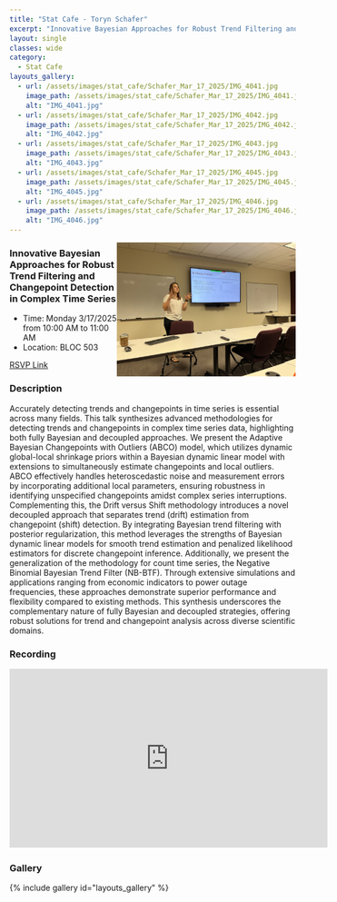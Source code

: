 ```yaml
---
title: "Stat Cafe - Toryn Schafer"
excerpt: "Innovative Bayesian Approaches for Robust Trend Filtering and Changepoint Detection in Complex Time Series"
layout: single
classes: wide
category: 
  - Stat Cafe
layouts_gallery:
  - url: /assets/images/stat_cafe/Schafer_Mar_17_2025/IMG_4041.jpg
    image_path: /assets/images/stat_cafe/Schafer_Mar_17_2025/IMG_4041.jpg
    alt: "IMG_4041.jpg"
  - url: /assets/images/stat_cafe/Schafer_Mar_17_2025/IMG_4042.jpg
    image_path: /assets/images/stat_cafe/Schafer_Mar_17_2025/IMG_4042.jpg
    alt: "IMG_4042.jpg"
  - url: /assets/images/stat_cafe/Schafer_Mar_17_2025/IMG_4043.jpg
    image_path: /assets/images/stat_cafe/Schafer_Mar_17_2025/IMG_4043.jpg
    alt: "IMG_4043.jpg"
  - url: /assets/images/stat_cafe/Schafer_Mar_17_2025/IMG_4045.jpg
    image_path: /assets/images/stat_cafe/Schafer_Mar_17_2025/IMG_4045.jpg
    alt: "IMG_4045.jpg"
  - url: /assets/images/stat_cafe/Schafer_Mar_17_2025/IMG_4046.jpg
    image_path: /assets/images/stat_cafe/Schafer_Mar_17_2025/IMG_4046.jpg
    alt: "IMG_4046.jpg"
---
```



<img src="https://github.com/jeroda7105/tamusgsa.github.io/blob/master/assets/images/stat_cafe/Schafer_Mar_17_2025/IMG_4044.jpg?raw=true" alt="Header" width="315" style="float: right;"/> 



### Innovative Bayesian Approaches for Robust Trend Filtering and Changepoint Detection in Complex Time Series

- Time: Monday 3/17/2025 from 10:00 AM to 11:00 AM
- Location: BLOC 503


[RSVP Link](<https://urldefense.com/v3/__https://forms.gle/jexAqcQHGQ7HLY8B9__;!!KwNVnqRv!AaNG32ExbeQ3iAz9kRd1vqaofcPv_MWlNfJHge-dWqk7qlg9iPo7OlMy_uvrTpZYogVxlQLcxwCpWAYGlo4m4Q$>)

### Description
Accurately detecting trends and changepoints in time series is essential across many fields. This talk synthesizes advanced methodologies for detecting trends and changepoints in complex time series data, highlighting both fully Bayesian and decoupled approaches. We present the Adaptive Bayesian Changepoints with Outliers (ABCO) model, which utilizes dynamic global-local shrinkage priors within a Bayesian dynamic linear model with extensions to simultaneously estimate changepoints and local outliers. ABCO effectively handles heteroscedastic noise and measurement errors by incorporating additional local parameters, ensuring robustness in identifying unspecified changepoints amidst complex series interruptions. Complementing this, the Drift versus Shift methodology introduces a novel decoupled approach that separates trend (drift) estimation from changepoint (shift) detection. By integrating Bayesian trend filtering with posterior regularization, this method leverages the strengths of Bayesian dynamic linear models for smooth trend estimation and penalized likelihood estimators for discrete changepoint inference. Additionally, we present the generalization of the methodology for count time series, the Negative Binomial Bayesian Trend Filter (NB-BTF). Through extensive simulations and applications ranging from economic indicators to power outage frequencies, these approaches demonstrate superior performance and flexibility compared to existing methods. This synthesis underscores the complementary nature of fully Bayesian and decoupled strategies, offering robust solutions for trend and changepoint analysis across diverse scientific domains.

<!--
### Presentation
<iframe src="https://drive.google.com/file/d/1tN9MfS-UIcedYkMafjpg1VxsRcSM0t8T/preview" width="640" height="480" allow="autoplay"></iframe>
-->


### Recording
<iframe width="560" height="315" src="https://www.youtube.com/embed/jEcWYSiLkQU?si=R-NyovAX466xlHP_" title="YouTube video player" frameborder="0" allow="accelerometer; autoplay; clipboard-write; encrypted-media; gyroscope; picture-in-picture; web-share" referrerpolicy="strict-origin-when-cross-origin" allowfullscreen></iframe>

### Gallery

{% include gallery id="layouts_gallery" %}

